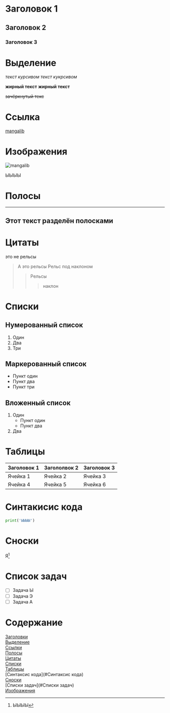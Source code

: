 # Заголовок 1
## Заголовок 2
### Заголовок 3

# Выделение
*текст курсивом*
_текст кукрсивом_

**жирный текст**
__жирный текст__

~~зачёркнутый текс~~

# Ссылка
[mangalib](https://mangalib.me/)

# Изображения
![mangalib](https://masterpiecer-images.s3.yandex.net/a7e9ead9a11411eea600d261b2905eb9:upscaled)

ЫЫЫЫ

# Полосы
---
Этот текст разделён полосками
---

# Цитаты
это не рельсы
> А это рельсы
> Рельс под наклоном
>> Рельсы
>>> наклон

# Списки
## Нумерованный список
1. Один
2. Два
3. Три

## Маркерованный список
- Пункт один
- Пункт два
- Пункт три

## Вложенный список
1. Один
   - Пункт один
   - Пункт два
2. Два

# Таблицы
|Заголовок 1|Загололвок 2|Заголовок 3|
|-----------|------------|-----------|
|Ячейка 1 |Ячейка 2 |Ячейка 3 |
|Ячейка 4 |Ячейка 5 |Ячейка 6 |

# Синтакисис кода
```python
print('ЫЫЫЫ')
```

# Сноски
Я[^1]
[^1]:ЫЫЫЫ

# Список задач
- [ ] Задача Ы
- [ ] Задача Э
- [ ] Задача А

# Содержание
[Заголовки](#Заголовки)  
[Выделение](#Выделение)  
[Ссылки](#Ссылки)  
[Полосы](#Полосы)  
[Цитаты](#Цитаты)  
[Списки](#Списки)  
[Таблицы](#Таблицы)  
[Синтаксис кода](#Синтаксис кода)  
[Сноски](#Сноски)  
[Списки задач](#Списки задач)  
[Изображения](#Изображения)  

